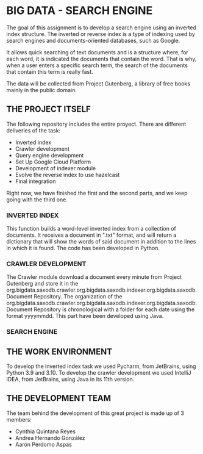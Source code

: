 # BIG DATA - SEARCH ENGINE

The goal of this assignment is to develop a search engine using an inverted index structure. The inverted or reverse index is a type of indexing used by search engines and documents-oriented databases, such as Google.

It allows quick searching of text documents and is a structure where, for each word, it is indicated the documents that contain the word. That is why, when a user enters a specific search term, the search of the documents that contain this term is really fast.

The data will be collected from Project Gutenberg, a library of free books mainly in the public domain.

## THE PROJECT ITSELF

The following repository includes the entire proyect. There are different deliveries of the task:
- Inverted index
- Crawler development
- Query engine development
- Set Up Google Cloud Platform
- Development of indexer module
- Evolve the reverse index to use hazelcast
- Final integration

Right now, we have finished the first and the second parts, and we keep going with the third one.

### INVERTED INDEX

This function builds a word-level inverted index from a collection of documents. It receives a document in ".txt" format, and will return a dictionary that will show the words of said document in addition to the lines in which it is found. The code has been developed in Python.

### CRAWLER DEVELOPMENT

The Crawler module download a document every minute from Project Gutenberg and store it in the org.bigdata.saxodb.crawler.org.bigdata.saxodb.indexer.org.bigdata.saxodb.Document Repository. The organization of the org.bigdata.saxodb.crawler.org.bigdata.saxodb.indexer.org.bigdata.saxodb.Document Repository is chronological with a folder for each date using the format yyyymmdd. This part have been developed using Java.

### SEARCH ENGINE

## THE WORK ENVIRONMENT

To develop the inverted index task we used Pycharm, from JetBrains, using Python 3.9 and 3.10.
To develop the crawler development we used IntelliJ IDEA, from JetBrains, using Java in its 11th version.

## THE DEVELOPMENT TEAM

The team behind the development of this great project is made up of 3 members:
- Cynthia Quintana Reyes
- Andrea Hernando González
- Aarón Perdomo Aspas
